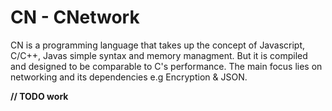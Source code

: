 # CN - CNetwork

CN is a programming language that takes up the concept of Javascript, C/C++, Javas simple syntax and memory managment.
But it is compiled and designed to be comparable to C's performance. The main focus lies on networking and its dependencies
e.g  Encryption & JSON.

**// TODO work**
